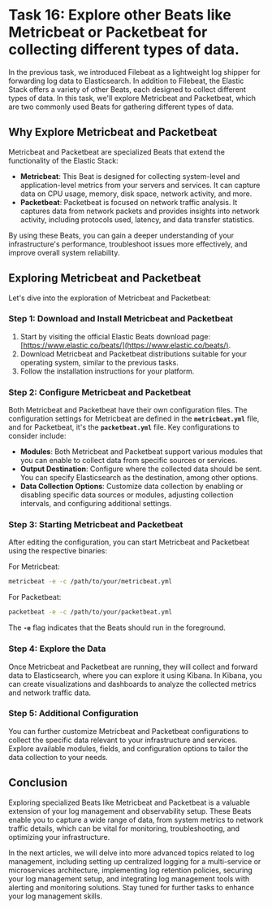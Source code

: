 # Task 16: Explore other Beats like Metricbeat or Packetbeat for collecting different types of data.

In the previous task, we introduced Filebeat as a lightweight log shipper for forwarding log data to Elasticsearch. In addition to Filebeat, the Elastic Stack offers a variety of other Beats, each designed to collect different types of data. In this task, we'll explore Metricbeat and Packetbeat, which are two commonly used Beats for gathering different types of data.

## **Why Explore Metricbeat and Packetbeat**

Metricbeat and Packetbeat are specialized Beats that extend the functionality of the Elastic Stack:

- **Metricbeat**: This Beat is designed for collecting system-level and application-level metrics from your servers and services. It can capture data on CPU usage, memory, disk space, network activity, and more.
- **Packetbeat**: Packetbeat is focused on network traffic analysis. It captures data from network packets and provides insights into network activity, including protocols used, latency, and data transfer statistics.

By using these Beats, you can gain a deeper understanding of your infrastructure's performance, troubleshoot issues more effectively, and improve overall system reliability.

## **Exploring Metricbeat and Packetbeat**

Let's dive into the exploration of Metricbeat and Packetbeat:

### **Step 1: Download and Install Metricbeat and Packetbeat**

1. Start by visiting the official Elastic Beats download page: [https://www.elastic.co/beats/](https://www.elastic.co/beats/).
2. Download Metricbeat and Packetbeat distributions suitable for your operating system, similar to the previous tasks.
3. Follow the installation instructions for your platform.

### **Step 2: Configure Metricbeat and Packetbeat**

Both Metricbeat and Packetbeat have their own configuration files. The configuration settings for Metricbeat are defined in the **`metricbeat.yml`** file, and for Packetbeat, it's the **`packetbeat.yml`** file. Key configurations to consider include:

- **Modules**: Both Metricbeat and Packetbeat support various modules that you can enable to collect data from specific sources or services.
- **Output Destination**: Configure where the collected data should be sent. You can specify Elasticsearch as the destination, among other options.
- **Data Collection Options**: Customize data collection by enabling or disabling specific data sources or modules, adjusting collection intervals, and configuring additional settings.

### **Step 3: Starting Metricbeat and Packetbeat**

After editing the configuration, you can start Metricbeat and Packetbeat using the respective binaries:

For Metricbeat:

```bash
metricbeat -e -c /path/to/your/metricbeat.yml
```

For Packetbeat:

```bash
packetbeat -e -c /path/to/your/packetbeat.yml
```

The **`-e`** flag indicates that the Beats should run in the foreground.

### **Step 4: Explore the Data**

Once Metricbeat and Packetbeat are running, they will collect and forward data to Elasticsearch, where you can explore it using Kibana. In Kibana, you can create visualizations and dashboards to analyze the collected metrics and network traffic data.

### **Step 5: Additional Configuration**

You can further customize Metricbeat and Packetbeat configurations to collect the specific data relevant to your infrastructure and services. Explore available modules, fields, and configuration options to tailor the data collection to your needs.

## **Conclusion**

Exploring specialized Beats like Metricbeat and Packetbeat is a valuable extension of your log management and observability setup. These Beats enable you to capture a wide range of data, from system metrics to network traffic details, which can be vital for monitoring, troubleshooting, and optimizing your infrastructure.

In the next articles, we will delve into more advanced topics related to log management, including setting up centralized logging for a multi-service or microservices architecture, implementing log retention policies, securing your log management setup, and integrating log management tools with alerting and monitoring solutions. Stay tuned for further tasks to enhance your log management skills.